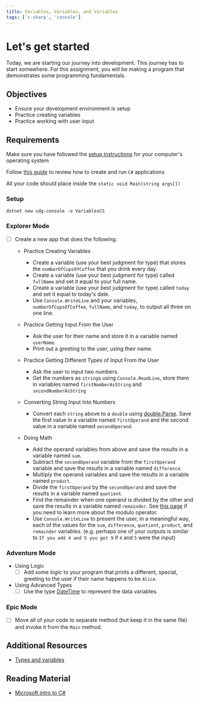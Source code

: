 ```yaml
---
title: Variables, Variables, and Variables
tags: ['c-sharp', 'console']
---
```


# Let's get started

Today, we are starting our journey into development. This journey has to start somewhere. For this assignment, you will be making a program that demonstrates some programming fundamentals.

## Objectives

- Ensure your development environment is setup
- Practice creating variables
- Practice working with user input

## Requirements

Make sure you have followed the [setup instructions](/lessons/cs-environment-setup) for your computer's operating system

Follow [this guide](/lessons/cs-how-to-create-and-run-programs) to review how to create and run `C#` applications

All your code should place inside the `static void Main(string args[])`

### Setup

```shell
dotnet new sdg-console -o VariablesCS
```

### Explorer Mode

- [ ] Create a new app that does the following.

  - Practice Creating Variables

    - Create a variable (use your best judgment for type) that stores the `numberOfCupsOfCoffee` that you drink every day.
    - Create a variable (use your best judgment for type) called `fullName` and set it equal to your full name.
    - Create a variable (use your best judgment for type) called `today` and set it equal to today's date.
    - Use `Console.WriteLine` and your variables, `numberOfCupsOfCoffee`, `fullName`, and `today`, to output all three on one line.

  - Practice Getting Input From the User

    - Ask the user for their name and store it in a variable named `userName`.
    - Print out a greeting to the user, using their name.

  - Practice Getting Different Types of Input From the User

    - Ask the user to input two numbers.
    - Get the numbers as `string`s using `Console.ReadLine`, store them in variables named `firstNumberAsString` and `secondNumberAsString`

  - Converting String Input Into Numbers

    - Convert each `string` above to a `double` using [double.Parse](https://docs.microsoft.com/en-us/dotnet/api/system.double.Parse?view=netcore-3.1). Save the first value in a variable named `firstOperand` and the second value in a variable named `secondOperand`.

  - Doing Math

    - Add the operand variables from above and save the results in a variable named `sum`.
    - Subtract the `secondOperand` variable from the `firstOperand` variable and save the results in a variable named `difference`.
    - Multiply the operand variables and save the results in a variable named `product`.
    - Divide the `firstOperand` by the `secondOperand` and save the results in a variable named `quotient`.
    - Find the remainder when one operand is divided by the other and save the results in a variable named `remainder`. See [this page](https://docs.microsoft.com/en-us/dotnet/csharp/language-reference/operators/arithmetic-operators#remainder-operator-) if you need to learn more about the modulo operator.
    - Use `Console.WriteLine` to present the user, in a meaningful way, each of the values for the `sum`, `difference`, `quotient`, `product`, and `remainder` variables. (e.g. perhaps one of your outputs is similar to `If you add 4 and 5 you get 9` if `4` and `5` were the input)

### Adventure Mode

- Using Logic
  - [ ] Add some _logic_ to your program that prints a different, special, greeting to the user if their name happens to be `Alice`.
- Using Advanced Types
  - [ ] Use the type [DateTime](https://docs.microsoft.com/en-us/dotnet/api/system.datetime?view=netcore-3.1) to represent the data variables.

### Epic Mode

- [ ] Move all of your code to separate method (but keep it in the same file) and invoke it from the `Main` method.

## Additional Resources

- [Types and variables](https://docs.microsoft.com/en-us/dotnet/csharp/tour-of-csharp/types-and-variables)

## Reading Material

- [Microsoft intro to C#](https://docs.microsoft.com/en-us/dotnet/csharp/tour-of-csharp/)
